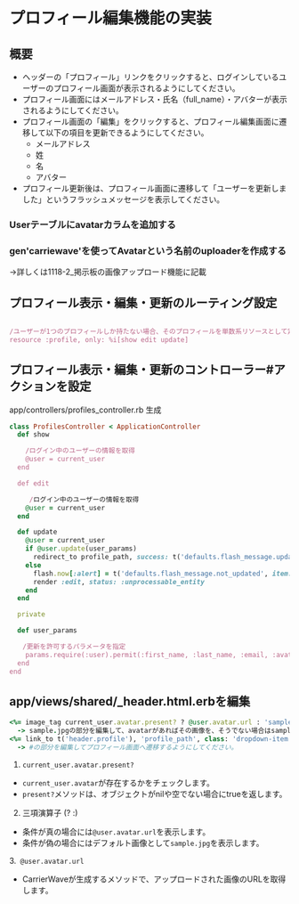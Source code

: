 # プロフィール編集機能の実装

## 概要
* ヘッダーの「プロフィール」リンクをクリックすると、ログインしているユーザーのプロフィール画面が表示されるようにしてください。
* プロフィール画面にはメールアドレス・氏名（full_name）・アバターが表示されるようにしてください。
* プロフィール画面の「編集」をクリックすると、プロフィール編集画面に遷移して以下の項目を更新できるようにしてください。
  * メールアドレス
  * 姓
  * 名
  * アバター
* プロフィール更新後は、プロフィール画面に遷移して「ユーザーを更新しました」というフラッシュメッセージを表示してください。

### Userテーブルにavatarカラムを追加する

### gen'carriewave'を使ってAvatarという名前のuploaderを作成する
→詳しくは1118-2_掲示板の画像アップロード機能に記載

## プロフィール表示・編集・更新のルーティング設定
```ruby:config/routes.rb

/ユーザーが1つのプロフィールしか持たない場合、そのプロフィールを単数系リソースとして定義
resource :profile, only: %i[show edit update]
```

## プロフィール表示・編集・更新のコントローラー#アクションを設定
app/controllers/profiles_controller.rb 生成
```ruby
class ProfilesController < ApplicationController
  def show

    /ログイン中のユーザーの情報を取得
    @user = current_user
  end

  def edit

     /ログイン中のユーザーの情報を取得
    @user = current_user
  end

  def update
    @user = current_user 
    if @user.update(user_params)
      redirect_to profile_path, success: t('defaults.flash_message.updated', item: User.model_name.human)
    else
      flash.now[:alert] = t('defaults.flash_message.not_updated', item: User.model_name.human)
      render :edit, status: :unprocessable_entity
    end
  end

  private

  def user_params

　　/更新を許可するパラメータを指定
    params.require(:user).permit(:first_name, :last_name, :email, :avatar, :avatar_cache)
  end
end
```
## app/views/shared/_header.html.erbを編集
```ruby
<%= image_tag current_user.avatar.present? ? @user.avatar.url : 'sample.jpg', class: 'rounded-circle mr15', width: '40', height: '40' %>
  -> sample.jpgの部分を編集して、avatarがあればその画像を、そうでない場合はsample.jpgを表示してください。
<%= link_to t('header.profile'), 'profile_path', class: 'dropdown-item' %>
  -> #の部分を編集してプロフィール画面へ遷移するようにしてください。
```
1. ```current_user.avatar.present?```

  * ```current_user.avatar```が存在するかをチェックします。
  * ```present?```メソッドは、オブジェクトがnilや空でない場合にtrueを返します。
    
2.    三項演算子 (? :)

  * 条件が真の場合には```@user.avatar.url```を表示します。
  * 条件が偽の場合にはデフォルト画像として```sample.jpg```を表示します。

3.``` @user.avatar.url```

  * CarrierWaveが生成するメソッドで、アップロードされた画像のURLを取得します。
